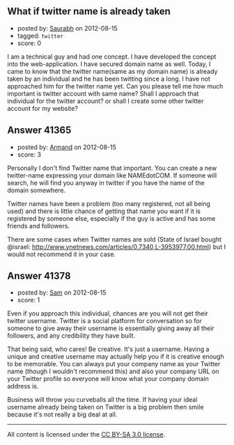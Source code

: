 ## What if twitter name is already taken

- posted by: [Saurabh](https://stackexchange.com/users/-1/17148-saurabh) on 2012-08-15
- tagged: `twitter`
- score: 0

I am a technical guy and had one concept. I have developed the concept into the web-application. I have secured domain name as well. Today, I came to know that the twitter name(same as my domain name) is already taken by an individual and he has been twitting since a long. I have not approached him for the twitter name yet. Can you please tell me how much important is twitter account with same name? Shall I approach that individual for the twitter account? or shall I create some other twitter account for my website?


## Answer 41365

- posted by: [Armand](https://stackexchange.com/users/-1/19132-armand) on 2012-08-15
- score: 3

Personally I don't find Twitter name that important. You can create a new twitter-name expressing your domain like NAMEdotCOM. If someone will search, he will find you anyway in twitter if you have the name of the domain somewhere. 

Twitter names have been a problem (too many registered, not all being used) and there is little chance of getting that name you want if it is registered by someone else, especially if the guy is active and has some friends and followers. 

There are some cases when Twitter names are sold (State of Israel bought @israel: http://www.ynetnews.com/articles/0,7340,L-3953977,00.html) but I would not recommend it in your case.


## Answer 41378

- posted by: [Sam](https://stackexchange.com/users/-1/10234-sam) on 2012-08-15
- score: 1

Even if you approach this individual, chances are you will not get their twitter username. Twitter is a social platform for conversation so for someone to give away their username is essentially giving away all their followers, and any credibility they have built.

That being said, who cares! Be creative. It's just a username. Having a unique and creative username may actually help you if it is creative enough to be memorable. You can always put your company name as your Twitter name (though I wouldn't recommend this) and also your company URL on your Twitter profile so everyone will know what your company domain address is.

Business will throw you curveballs all the time. If having your ideal username already being taken on Twitter is a big problem then smile because it's not really a big deal at all.



---

All content is licensed under the [CC BY-SA 3.0 license](https://creativecommons.org/licenses/by-sa/3.0/).
